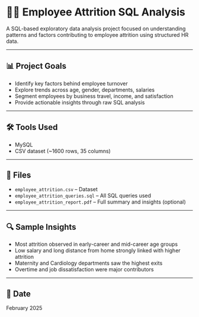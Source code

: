 # 🧑‍💼 Employee Attrition SQL Analysis

A SQL-based exploratory data analysis project focused on understanding patterns and factors contributing to employee attrition using structured HR data.

---

## 📊 Project Goals
- Identify key factors behind employee turnover
- Explore trends across age, gender, departments, salaries
- Segment employees by business travel, income, and satisfaction
- Provide actionable insights through raw SQL analysis

---

## 🛠️ Tools Used
- MySQL
- CSV dataset (~1600 rows, 35 columns)

---

## 📁 Files
- `employee_attrition.csv` – Dataset
- `employee_attrition_queries.sql` – All SQL queries used
- `employee_attrition_report.pdf` – Full summary and insights (optional)

---

## 🔍 Sample Insights
- Most attrition observed in early-career and mid-career age groups
- Low salary and long distance from home strongly linked with higher attrition
- Maternity and Cardiology departments saw the highest exits
- Overtime and job dissatisfaction were major contributors

---

## 📅 Date
February 2025
